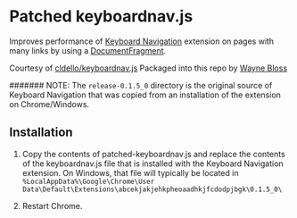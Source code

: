 # Patched keyboardnav.js

Improves performance of [Keyboard Navigation](https://chrome.google.com/webstore/detail/keyboard-navigation/abcekjakjehkpheoaadhkjfcdodpjbgk/reviews)
extension on pages with many links by using a [DocumentFragment](https://developers.google.com/speed/articles/javascript-dom).

Courtesy of [cldello/keyboardnav.js](https://gist.github.com/cldellow/7435859)
Packaged into this repo by [Wayne Bloss](http://github.com/waynebloss)

####### NOTE: The `release-0.1.5_0` directory is the original source of Keyboard Navigation 
that was copied from an installation of the extension on Chrome/Windows.

## Installation

1. Copy the contents of patched-keyboardnav.js and replace the contents of the keyboardnav.js
file that is installed with the Keyboard Navigation extension. On Windows, that file will
typically be located in `%LocalAppData%\Google\Chrome\User Data\Default\Extensions\abcekjakjehkpheoaadhkjfcdodpjbgk\0.1.5_0\`

2. Restart Chrome.